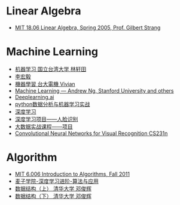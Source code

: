 # Linear Algebra

* [MIT 18.06 Linear Algebra, Spring 2005, Prof. Gilbert Strang](https://www.youtube.com/playlist?list=PLE7DDD91010BC51F8)


# Machine Learning

* [机器学习 国立台湾大学 林轩田](https://www.youtube.com/user/hsuantien/playlists)
* [李宏毅](https://www.youtube.com/channel/UC2ggjtuuWvxrHHHiaDH1dlQ/playlists)
* [機器學習 台大電機 Vivian](https://www.youtube.com/channel/UCyB2RBqKbxDPGCs1PokeUiA/playlists) 
* [Machine Learning — Andrew Ng, Stanford University and others](https://www.youtube.com/channel/UC5zx8Owijmv-bbhAK6Z9apg/playlists)
* [Deeplearning.ai](https://www.youtube.com/channel/UCcIXc5mJsHVYTZR1maL5l9w)
* [python数据分析与机器学习实战](https://www.youtube.com/playlist?list=PLhXu26RzZZTwus4cNbPTcgXXH6oavT6EB)
* [深度学习](https://www.youtube.com/playlist?list=PL4R4917X9BkFIiKDbZYLa8ChPbnYRw0hV)
* [深度学习项目——人脸识别](https://www.youtube.com/playlist?list=PL0Kneloi6O0wjZ1di49z_F1ImToItcPI8)
* [大数据实战课程——项目](https://www.youtube.com/playlist?list=PLHvvnQXjjcSxc15tNmHEHljUdh3nkJfd4)
* [Convolutional Neural Networks for Visual Recognition CS231n](https://www.youtube.com/playlist?list=PL3FW7Lu3i5JvHM8ljYj-zLfQRF3EO8sYv)


# Algorithm

* [MIT 6.006 Introduction to Algorithms, Fall 2011](https://www.youtube.com/playlist?list=PLUl4u3cNGP61Oq3tWYp6V_F-5jb5L2iHb)
* [麦子学院-深度学习进阶-算法与应用](https://www.youtube.com/playlist?list=PLhXu26RzZZTzxRou9Yn2lVHRKkxuTBZYw)
* [数据结构（上） 清华大学 
邓俊辉](http://www.xuetangx.com/courses/course-v1:TsinghuaX+30240184+sp/about)
* [数据结构（下） 清华大学 
邓俊辉](http://www.xuetangx.com/courses/course-v1:TsinghuaX+30240184_2X+sp/about)

